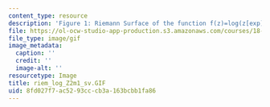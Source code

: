 ```yaml
---
content_type: resource
description: 'Figure 1: Riemann Surface of the function f(z)=log(z[exp]2-1)'
file: https://ol-ocw-studio-app-production.s3.amazonaws.com/courses/18-04-complex-variables-with-applications-fall-1999/8fd027f7ac5293cccb3a163bcbb1fa86_riem_log_Z2m1_sv.GIF
file_type: image/gif
image_metadata:
  caption: ''
  credit: ''
  image-alt: ''
resourcetype: Image
title: riem_log_Z2m1_sv.GIF
uid: 8fd027f7-ac52-93cc-cb3a-163bcbb1fa86
---
```

